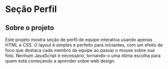 # Seção Perfil
<h2>Sobre o projeto</h2>
<p>Este projeto mostra seção de perfil de equipe interativa usando apenas HTML e CSS. O layout é simples e perfeito para iniciantes, com um efeito de foco que destaca cada membro da equipe ao passar o mouse sobre sua foto. Nenhum JavaScript é necessário, tornando-o uma ótima escolha para quem está começando a aprender sobre web design.</p>
